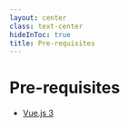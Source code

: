 ```yaml
---
layout: center
class: text-center
hideInToc: true
title: Pre-requisites
---
```


# Pre-requisites
- [Vue.js 3](https://vuejs.org)

<!--
nah karna topik dari sharing session kali ini adalah vue 3 and it's essentials starter, maka disini saya akan asumsikan teman - teman sudah familiar dengan vuejs itu sendiri sehingga saya ga akan lagi membahas vuejs itu sendiri. dan akan lebih bagus kalau temen - temen sudah pernah menggunakan vuejs versi yang ke 3.
-->
